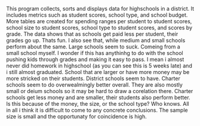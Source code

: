This program collects, sorts and displays data for highschools in a district. It includes metrics such as student scores, school type, and school budget. More tables are created for spending ranges per student to student scores, school size to student scores, school type to student scores, and scores by grade. The data shows that as schools get paid less per student, their grades go up. Thats fun. I also see that, while medium and small schools perform about the same. Large schools seem to suck. Comeing from a small school myself. I wonder if this has anythinhg to do with the school pushing kids through grades and making it easy to pass. I mean i almost never did homework in highschool (as you can see this is 5 weeks late) and i still almost graduated. School that are larger or have more money may be more stricked on their students. District schools seem to have. Charter schools seem to do overwealmingly better overall. They are also mostly small or deium schools so it may be hard to draw a corelation there. Charter schools get less money and are smaller, their students also perform better. Is this because of the money, the size, or the school type? Who knows. All in all i think it is difficult to come to any concrete conclusions. The sample size is small and the opportunaty for coincidence is high.
